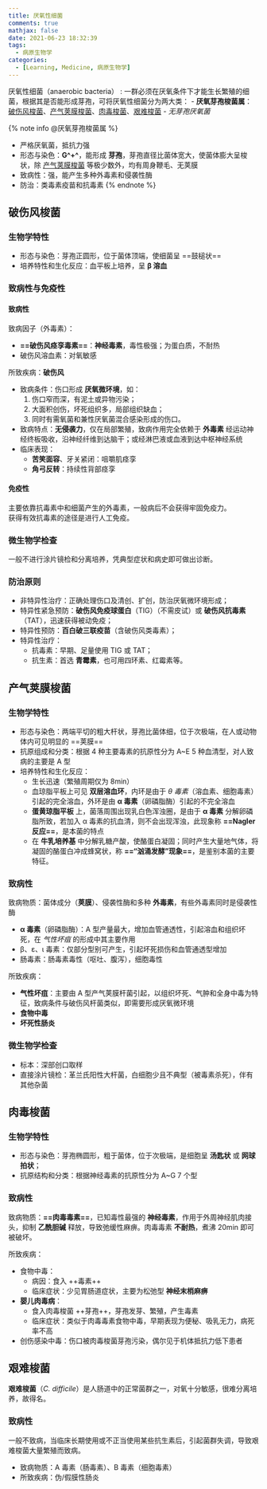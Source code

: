 ```yaml
---
title: 厌氧性细菌
comments: true
mathjax: false
date: 2021-06-23 18:32:39
tags:
  - 病原生物学
categories:
  - [Learning, Medicine, 病原生物学]
---
```


厌氧性细菌（anaerobic bacteria）
: 一群必须在厌氧条件下才能生长繁殖的细菌，根据其是否能形成芽孢，可将厌氧性细菌分为两大类：
    - **厌氧芽孢梭菌属**：[破伤风梭菌](#破伤风梭菌)、[产气荚膜梭菌](#产气荚膜梭菌)、[肉毒梭菌](#肉毒梭菌)、[艰难梭菌](#艰难梭菌)
    - *无芽孢厌氧菌*

<!-- more -->

{% note info @厌氧芽孢梭菌属 %}
- 严格厌氧菌，抵抗力强
- 形态与染色：**G^+^**，能形成 **芽孢**，芽孢直径比菌体宽大，使菌体膨大呈梭状，除 [产气荚膜梭菌](#产气荚膜梭菌) 等极少数外，均有周身鞭毛、无荚膜
- 致病性：强，能产生多种外毒素和侵袭性酶
- 防治：类毒素疫苗和抗毒素
{% endnote %}

## 破伤风梭菌

### 生物学特性

- 形态与染色：芽孢正圆形，位于菌体顶端，使细菌呈 ==鼓槌状==
- 培养特性和生化反应：血平板上培养，呈 **β 溶血**

### 致病性与免疫性

#### 致病性

致病因子（外毒素）：
- **==破伤风痉孪毒素==**：**神经毒素**，毒性极强；为蛋白质，不耐热
- 破伤风溶血素：对氧敏感

所致疾病：**破伤风**
- 致病条件：伤口形成 **厌氧微环境**，如：
    1. 伤口窄而深，有泥土或异物污染；
    2. 大面积创伤，坏死组织多，局部组织缺血；
    3. 同时有需氧菌和兼性厌氧菌混合感染形成的伤口。
- 致病特点：**无侵袭力**，仅在局部繁殖，致病作用完全依赖于 **外毒素** 经运动神经终板吸收，沿神经纤维到达脑干；或经淋巴液或血液到达中枢神经系统
- 临床表现：
    - **苦笑面容**、牙关紧闭：咀嚼肌痉孪
    - **角弓反转**：持续性背部痉孪

#### 免疫性

主要依靠抗毒素中和细菌产生的外毒素，一般病后不会获得牢固免疫力。<br/>
获得有效抗毒素的途径是进行人工免疫。

### 微生物学检查

一般不进行涂片镜检和分离培养，凭典型症状和病史即可做出诊断。

### 防治原则

- 非特异性治疗：正确处理伤口及清创、扩创，防治厌氧微环境形成；
- 特异性紧急预防：**破伤风免疫球蛋白**（TIG）（不需皮试）或 **破伤风抗毒素**（TAT），迅速获得被动免疫；
- 特异性预防：**百白破三联疫苗**（含破伤风类毒素）；
- 特异性治疗：
    - 抗毒素：早期、足量使用 TIG 或 TAT；
    - 抗生素：首选 **青霉素**，也可用四环素、红霉素等。

## 产气荚膜梭菌

### 生物学特性

- 形态与染色：两端平切的粗大杆状，芽孢比菌体细，位于次极端，在人或动物体内可见明显的 ==荚膜==
- 抗原组成和分类：根据 4 种主要毒素的抗原性分为 A\~E 5 种血清型，对人致病的主要是 A 型
- 培养特性和生化反应：
    - 生长迅速（繁殖周期仅为 8min）
    - 血琼脂平板上可见 **双层溶血环**，内环是由于 *θ 毒素*（溶血素、细胞毒素）引起的完全溶血，外环是由 **α 毒素**（卵磷脂酶）引起的不完全溶血
    - **蛋黄琼脂平板** 上，菌落周围出现乳白色浑浊圈，是由于 **α 毒素** 分解卵磷脂所致，若加入 α 毒素的抗血清，则不会出现浑浊，此现象称 **==Nagler 反应==**，是本菌的特点
    - 在 **牛乳培养基** 中分解乳糖产酸，使酪蛋白凝固；同时产生大量地气体，将凝固的酪蛋白冲成蜂窝状，称 **==“汹涌发酵”现象==**，是鉴别本菌的主要特征。

### 致病性

致病物质：菌体成分（**荚膜**）、侵袭性酶和多种 **外毒素**，有些外毒素同时是侵袭性酶
- **α 毒素**（卵磷脂酶）：A 型产量最大，增加血管通透性，引起溶血和组织坏死，在 *气性坏疽* 的形成中其主要作用
- β、ε、ι 毒素：仅部分型别可产生，引起坏死损伤和血管通透型增加
- 肠毒素：肠毒素毒性（呕吐、腹泻），细胞毒性

所致疾病：
- **气性坏疽**：主要由 A 型产气荚膜杆菌引起，以组织坏死、气肿和全身中毒为特征，致病条件与破伤风杆菌类似，即需要形成厌氧微环境
- **食物中毒**
- **坏死性肠炎**

### 微生物学检查

- 标本：深部创口取样
- 直接涂片镜检：革兰氏阳性大杆菌，白细胞少且不典型（被毒素杀死），伴有其他杂菌

## 肉毒梭菌

### 生物学特性

- 形态与染色：芽孢椭圆形，粗于菌体，位于次极端，是细胞呈 **汤匙状** 或 **网球拍状**；
- 抗原结构和分类：根据神经毒素的抗原性分为 A\~G 7 个型

### 致病性

致病物质：**==肉毒毒素==**，已知毒性最强的 **神经毒素**，作用于外周神经肌肉接头，抑制 **乙酰胆碱** 释放，导致弛缓性麻痹。肉毒毒素 **不耐热**，煮沸 20min 即可被破坏。

所致疾病：
- 食物中毒：
    - 病因：食入 ++毒素++
    - 临床症状：少见胃肠道症状，主要为松弛型 **神经末梢麻痹**
- **婴儿肉毒病**：
    - 食入肉毒梭菌 ++芽孢++，芽孢发芽、繁殖，产生毒素
    - 临床症状：类似于肉毒毒素食物中毒，早期表现为便秘、吸乳无力，病死率不高
- 创伤感染中毒：伤口被肉毒梭菌芽孢污染，偶尔见于机体抵抗力低下患者

## 艰难梭菌

**艰难梭菌**（*C. difficile*）是人肠道中的正常菌群之一，对氧十分敏感，很难分离培养，故得名。

### 致病性

一般不致病，当临床长期使用或不正当使用某些抗生素后，引起菌群失调，导致艰难梭菌大量繁殖而致病。

- 致病物质：A 毒素（肠毒素）、B 毒素（细胞毒素）
- 所致疾病：伪/假膜性肠炎

